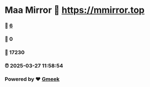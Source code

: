 # Maa Mirror :link: https://mmirror.top 
### :page_facing_up: [6](https://mmirror.top/tag.html) 
### :speech_balloon: 0 
### :hibiscus: 17230 
### :alarm_clock: 2025-03-27 11:58:54 
### Powered by :heart: [Gmeek](https://github.com/Meekdai/Gmeek)
